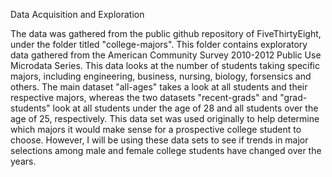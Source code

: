 Data Acquisition and Exploration

The data was gathered from the public github repository of FiveThirtyEight, under the folder titled "college-majors".  This folder contains exploratory data gathered from the American Community Survey 2010-2012 Public Use Microdata Series.  This data looks at the number of students taking specific majors, including engineering, business, nursing, biology, forsensics and others.  The main dataset "all-ages" takes a look at all students and their respective majors, whereas the two datasets "recent-grads" and "grad-students" look at all students under the age of 28 and all students over the age of 25, respectively.  This data set was used originally to help determine which majors it would make sense for a prospective college student to choose.  However, I will be using these data sets to see if trends in major selections among male and female college students have changed over the years.
